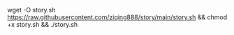 wget -O story.sh https://raw.githubusercontent.com/ziqing888/story/main/story.sh && chmod +x story.sh && ./story.sh
